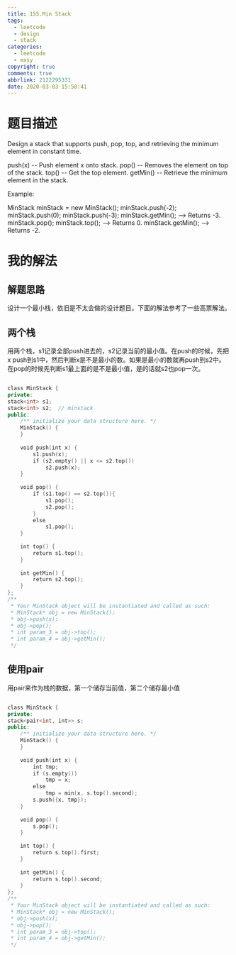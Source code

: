 ```yaml
---
title: 155.Min Stack
tags:
  - leetcode
  - design
  - stack
categories:
  - leetcode
  - easy
copyright: true
comments: true
abbrlink: 2122295331
date: 2020-03-03 15:50:41
---
```

# 题目描述
Design a stack that supports push, pop, top, and retrieving the minimum element in constant time.

push(x) -- Push element x onto stack.
pop() -- Removes the element on top of the stack.
top() -- Get the top element.
getMin() -- Retrieve the minimum element in the stack.
 

Example:

MinStack minStack = new MinStack();
minStack.push(-2);
minStack.push(0);
minStack.push(-3);
minStack.getMin();   --> Returns -3.
minStack.pop();
minStack.top();      --> Returns 0.
minStack.getMin();   --> Returns -2.
# 我的解法
## 解题思路
设计一个最小栈，依旧是不太会做的设计题目。下面的解法参考了一些高票解法。
## 两个栈
用两个栈，s1记录全部push进去的，s2记录当前的最小值。在push的时候，先把x push到s1中，然后判断x是不是最小的数。如果是最小的数就再push到s2中。在pop的时候先判断s1最上面的是不是最小值，是的话就s2也pop一次。

```C++

class MinStack {
private:
stack<int> s1;
stack<int> s2;  // minstack
public:
    /** initialize your data structure here. */
    MinStack() {
    }
    
    void push(int x) {
        s1.push(x);
        if (s2.empty() || x <= s2.top())
            s2.push(x);
    }
    
    void pop() {
        if (s1.top() == s2.top()){
            s1.pop();
            s2.pop();
        }
        else
            s1.pop();
    }
    
    int top() {
        return s1.top();
    }
    
    int getMin() {
        return s2.top();
    }
};
/**
 * Your MinStack object will be instantiated and called as such:
 * MinStack* obj = new MinStack();
 * obj->push(x);
 * obj->pop();
 * int param_3 = obj->top();
 * int param_4 = obj->getMin();
 */


```

## 使用pair
用pair来作为栈的数据，第一个储存当前值，第二个储存最小值
```C++

class MinStack {
private:
stack<pair<int, int>> s;
public:
    /** initialize your data structure here. */
    MinStack() {
    }
    
    void push(int x) {
        int tmp;
        if (s.empty())
            tmp = x;
        else
            tmp = min(x, s.top().second);
        s.push({x, tmp});
    }
    
    void pop() {
        s.pop();
    }
    
    int top() {
        return s.top().first;
    }
    
    int getMin() {
        return s.top().second;
    }
};
/**
 * Your MinStack object will be instantiated and called as such:
 * MinStack* obj = new MinStack();
 * obj->push(x);
 * obj->pop();
 * int param_3 = obj->top();
 * int param_4 = obj->getMin();
 */


```